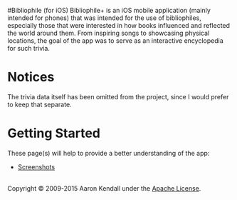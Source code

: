 #Bibliophile (for iOS)
Bibliophile+ is an iOS mobile application (mainly intended for phones) that was intended for the use of bibliophiles, 
especially those that were interested in how books influenced and reflected the world around them.  From inspiring songs to
showcasing physical locations, the goal of the app was to serve as an interactive encyclopedia for such trivia.

# Notices
The trivia data itself has been omitted from the project, since I would prefer to keep that separate.

# Getting Started
These page(s) will help to provide a better understanding of the app:
* <a target="_blank" href="https://github.com/jaerith/Bibliophile_iOS/tree/master/Screenshots">Screenshots</a>

<br/>
Copyright © 2009-2015 Aaron Kendall under the <a target="_blank" href="https://github.com/jaerith/Bibliophile_iOS/blob/master/LICENSE">Apache License</a>.
